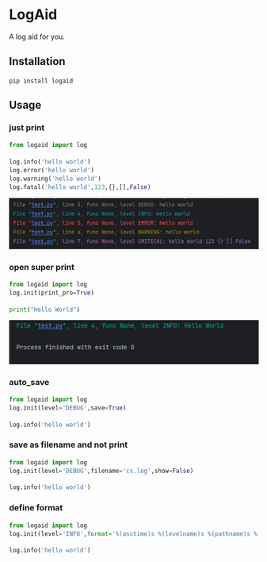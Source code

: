 # LogAid

A log aid for you.

## Installation
```console
pip install logaid
```

## Usage 
### just print
```python
from logaid import log

log.info('hello world')
log.error('hello world')
log.warning('hello world')
log.fatal('hello world',123,{},[],False)
```
![image](static/screenshot-20240927-175011.png)
### open super print
```python
from logaid import log
log.init(print_pro=True)

print("Hello World")
```
![image](static/screenshot-20240929-103230.png)
### auto_save
```python
from logaid import log
log.init(level='DEBUG',save=True)

log.info('hello world')
```
### save as filename and not print
```python
from logaid import log
log.init(level='DEBUG',filename='cs.log',show=False)

log.info('hello world')
```
### define format
```python
from logaid import log
log.init(level='INFO',format='%(asctime)s %(levelname)s %(pathname)s %(lineno)d: %(message)s')

log.info('hello world')

```